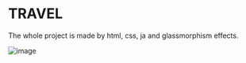 # TRAVEL

The  whole project is made by html, css, ja and glassmorphism effects.


![image](https://user-images.githubusercontent.com/93088175/159211818-c08bfd8e-964b-4d26-a440-074f505c83f4.png)


